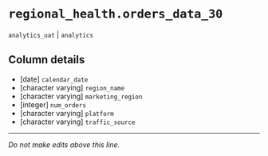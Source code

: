 # `regional_health.orders_data_30`
`analytics_uat` | `analytics`

## Column details
* [date]      `calendar_date`
* [character varying] `region_name`
* [character varying] `marketing_region`
* [integer]   `num_orders`
* [character varying] `platform`
* [character varying] `traffic_source`

-------------------------------------------------------------------------------
*Do not make edits above this line.*
